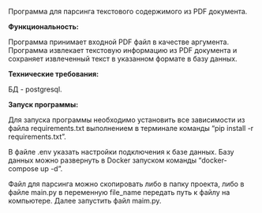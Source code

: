 ﻿
Программа для парсинга текстового содержимого из PDF документа.  

**Функциональность:**

Программа принимает входной PDF файл в качестве аргумента. Программа извлекает текстовую информацию из PDF документа и сохраняет извлеченный текст в указанном формате в базу данных.

**Технические требования:**

БД - postgresql.

**Запуск программы:**

Для запуска программы необходимо установить все зависимости из файла requirements.txt выполнением в терминале команды “pip install -r requirements.txt”.

В файле .env указать настройки подключения к базе данных. Базу данных можно развернуть в Docker запуском команды “docker-compose up -d”.

Файл для парсинга можно скопировать либо в папку проекта, либо в файле main.py в переменную file\_name передать путь к файлу на компьютере. Далее запустить файл maim.py.


